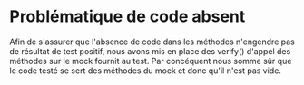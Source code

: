 # Problématique de code absent 

Afin de s'assurer que l'absence de code dans les méthodes n'engendre pas de résultat de test positif, nous avons mis en
place des verify() d'appel des méthodes sur le mock fournit au test. Par concéquent nous somme sûr que le code testé se sert 
des méthodes du mock et donc qu'il n'est pas vide. 